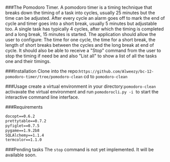 ###The Pomodoro Timer.
A  pomodoro timer is a timing technique that breaks down the timing of  a task into cycles, usually 25 minutes but the time can be adjusted. After every cycle an alarm goes off  to mark the end of cycle and timer goes into a short break, usually 5 minutes but adjustable too. A single task has typically 4 cycles, after which the timing is completed and a long break, 15 minutes is started. The application should allow the user to configure: The time for one cycle, the time for a short break, the length of short breaks between the cycles and the long break at end of cycle. It should also be able to receive a "Stop" command from the user to stop the timing if need be and also "List all" to show a list of all the tasks one and their timings.

###Installation
Clone into the repo:`https://github.com/Alweezy/bc-12-pomodoro-timer/tree/pomodoro-clean`
cd to `pomodoro-clean`

###Usage
create a virtual environment in your directory:`pomodoro-clean`
activavate the virtual environment and run `pomodorocli.py -i `to start the interactive command line interface.

###Requirements

```colorama==0.3.7
docopt==0.6.2
prettytable==0.7.2
pyfiglet==0.7.5
pygame==1.9.2b8
SQLAlchemy==1.1.4
termcolor==1.1.0
``` 

###Pending tasks
The `stop` command is not yet implemented. It will be available soon.
